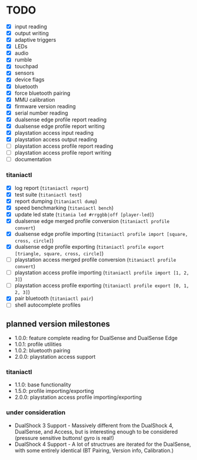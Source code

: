 # TODO

- [x] input reading
- [x] output writing
- [x] adaptive triggers
- [x] LEDs
- [x] audio
- [x] rumble
- [x] touchpad
- [x] sensors
- [x] device flags
- [x] bluetooth
- [x] force bluetooth pairing
- [x] MMU calibration
- [x] firmware version reading
- [x] serial number reading
- [x] dualsense edge profile report reading
- [x] dualsense edge profile report writing
- [x] playstation access input reading
- [x] playstation access output reading
- [ ] playstation access profile report reading
- [ ] playstation access profile report writing
- [ ] documentation

### titaniactl

- [x] log report (`titaniactl report`)
- [x] test suite (`titaniactl test`)
- [x] report dumping (`titaniactl dump`)
- [x] speed benchmarking (`titaniactl bench`)
- [x] update led state (`titania led #rrggbb|off [player-led]`)
- [x] dualsense edge merged profile conversion (`titaniactl profile convert`)
- [x] dualsense edge profile importing (`titaniactl profile import [square, cross, circle]`)
- [x] dualsense edge profile exporting (`titaniactl profile export [triangle, square, cross, circle]`)
- [ ] playstation access merged profile conversion (`titaniactl profile convert`)
- [ ] playstation access profile importing (`titaniactl profile import [1, 2, 3]`)
- [ ] playstation access profile exporting (`titaniactl profile export [0, 1, 2, 3]`)
- [x] pair bluetooth (`titaniactl pair`)
- [ ] shell autocomplete profiles

## planned version milestones

- 1.0.0: feature complete reading for DualSense and DualSense Edge
- 1.0.1: profile utilities
- 1.0.2: bluetooth pairing
- 2.0.0: playstation access support

### titaniactl

- 1.1.0: base functionality
- 1.5.0: profile importing/exporting
- 2.0.0: playstation access profile importing/exporting

### under consideration

- DualShock 3 Support - Massively different from the DualShock 4, DualSense, and Access, but is interesting enough to be considered (pressure sensitive buttons! gyro is real!)
- DualShock 4 Support - A lot of structrues are iterated for the DualSense, with some entirely identical (BT Pairing, Version info, Calibration.)
